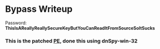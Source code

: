 # Bypass Writeup

Password: **ThisIsAReallyReallySecureKeyButYouCanReadItFromSourceSoItSucks**

### This is the patched [PE](https://github.com/d4rkc0nd0r/Hackthebox_Writeups/blob/main/challenges/re/Bypass/Bypass_patched.exe), done this using dnSpy-win-32
